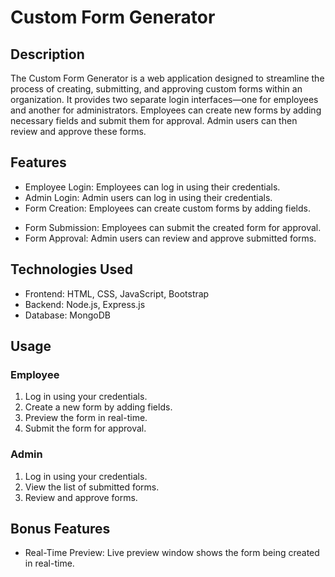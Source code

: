 # Custom Form Generator

## Description
The Custom Form Generator is a web application designed to streamline the process of creating, submitting, and approving custom forms within an organization. It provides two separate login interfaces—one for employees and another for administrators. Employees can create new forms by adding necessary fields and submit them for approval. Admin users can then review and approve these forms. 

<!-- Additionally, a live preview window allows employees to visualize the form they are creating in real-time. -->

## Features
- Employee Login: Employees can log in using their credentials.
- Admin Login: Admin users can log in using their credentials.
- Form Creation: Employees can create custom forms by adding fields.
<!-- - Real-Time Preview: Live preview window shows the form being created in real-time. -->
- Form Submission: Employees can submit the created form for approval.
- Form Approval: Admin users can review and approve submitted forms.

## Technologies Used
- Frontend: HTML, CSS, JavaScript, Bootstrap
- Backend: Node.js, Express.js
- Database: MongoDB
<!-- - Other: Socket.IO for real-time updates -->

<!-- ## Setup
To set up the Custom Form Generator on your local machine, follow these steps:

1. Clone the repository: `git clone <repository-url>`
2. Install dependencies: `npm install`
3. Configure the database settings in `config.js`
4. Start the server: `npm start`
5. Access the application in your browser at `http://localhost:3000` -->

## Usage
### Employee
1. Log in using your credentials.
2. Create a new form by adding fields.
3. Preview the form in real-time.
4. Submit the form for approval.

### Admin
1. Log in using your credentials.
2. View the list of submitted forms.
3. Review and approve forms.


## Bonus Features

- Real-Time Preview: Live preview window shows the form being created in real-time.